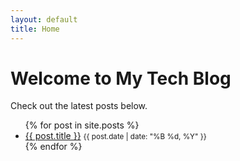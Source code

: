 ```yaml
---
layout: default
title: Home
---
```


# Welcome to My Tech Blog

Check out the latest posts below.

<ul>
{% for post in site.posts %}
  <li>
    <a href="{{ post.url | relative_url }}">{{ post.title }}</a>
    <small>{{ post.date | date: "%B %d, %Y" }}</small>
  </li>
{% endfor %}
</ul>